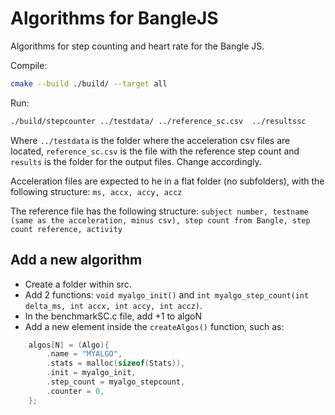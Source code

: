 Algorithms for BangleJS
=======================

Algorithms for step counting and heart rate for the Bangle JS.

Compile:

```bash
cmake --build ./build/ --target all
```

Run:

```bash
./build/stepcounter ../testdata/ ../reference_sc.csv  ../resultssc
```

Where `../testdata` is the folder where the acceleration csv files are located, `reference_sc.csv` is the file with the reference step count and `results` is the folder for the output files. Change accordingly.

Acceleration files are expected to he in a flat folder (no subfolders), with the following structure:
`ms, accx, accy, accz`

The reference file has the following structure:
`subject number, testname (same as the acceleration, minus csv), step count from Bangle, step count reference, activity`

## Add a new algorithm

- Create a folder within src.
- Add 2 functions: `void myalgo_init()` and `int myalgo_step_count(int delta_ms, int accx, int accy, int accz)`.
- In the benchmarkSC.c file, add +1 to algoN
- Add a new element inside the `createAlgos()` function, such as:
```c
    algos[N] = (Algo){
        .name = "MYALGO",
        .stats = malloc(sizeof(Stats)),
        .init = myalgo_init,
        .step_count = myalgo_stepcount,
        .counter = 0,
    };
```